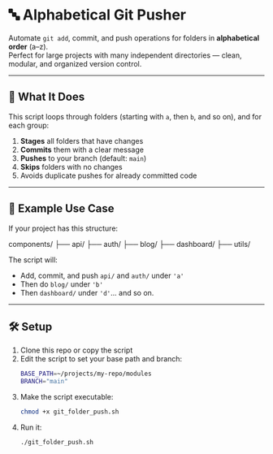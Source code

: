 # 🔤 Alphabetical Git Pusher

Automate `git add`, commit, and push operations for folders in **alphabetical order** (a–z).  
Perfect for large projects with many independent directories — clean, modular, and organized version control.

---

## 🚀 What It Does

This script loops through folders (starting with `a`, then `b`, and so on), and for each group:

1. **Stages** all folders that have changes
2. **Commits** them with a clear message
3. **Pushes** to your branch (default: `main`)
4. **Skips** folders with no changes
5. Avoids duplicate pushes for already committed code

---

## 📂 Example Use Case

If your project has this structure:

components/ ├── api/ ├── auth/ ├── blog/ ├── dashboard/ ├── utils/


The script will:
- Add, commit, and push `api/` and `auth/` under `'a'`
- Then do `blog/` under `'b'`
- Then `dashboard/` under `'d'`... and so on.

---

## 🛠️ Setup

1. Clone this repo or copy the script
2. Edit the script to set your base path and branch:
   ```bash
   BASE_PATH=~/projects/my-repo/modules
   BRANCH="main"
3. Make the script executable:
    ```bash
   chmod +x git_folder_push.sh
4. Run it:
    ```bash
    ./git_folder_push.sh

